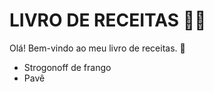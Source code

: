 # LIVRO DE RECEITAS :woman_cook:

Olá! Bem-vindo ao meu livro de receitas. :wave:

 - Strogonoff de frango
 - Pavê
